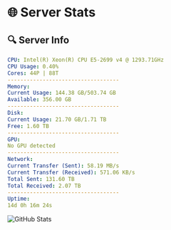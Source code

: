 # 🌐 Server Stats
## 🔍 Server Info
```yaml
CPU: Intel(R) Xeon(R) CPU E5-2699 v4 @ 1293.71GHz
CPU Usage: 0.40%
Cores: 44P | 88T
-----------------------------------
Memory:
Current Usage: 144.38 GB/503.74 GB
Available: 356.00 GB
-----------------------------------
Disk:
Current Usage: 21.70 GB/1.71 TB
Free: 1.60 TB
-----------------------------------
GPU:
No GPU detected
-----------------------------------
Network:
Current Transfer (Sent): 58.19 MB/s
Current Transfer (Received): 571.06 KB/s
Total Sent: 131.60 TB
Total Received: 2.07 TB
-----------------------------------
Uptime:
14d 0h 16m 24s
```
![GitHub Stats](https://img.shields.io/badge/Updated-2025-02-21_22:59:42-blue)